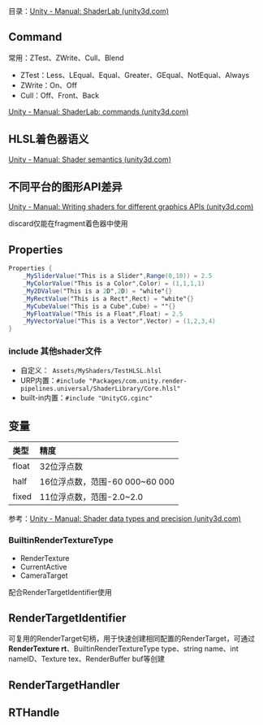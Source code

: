 目录：[Unity - Manual: ShaderLab (unity3d.com)](https://docs.unity3d.com/Manual/SL-Reference.html)

## Command

常用：ZTest、ZWrite、Cull、Blend

- ZTest：Less、LEqual、Equal、Greater、GEqual、NotEqual、Always
- ZWrite：On、Off
- Cull：Off、Front、Back

[Unity - Manual: ShaderLab: commands (unity3d.com)](https://docs.unity3d.com/Manual/shader-shaderlab-commands.html)

## HLSL着色器语义

[Unity - Manual: Shader semantics (unity3d.com)](https://docs.unity3d.com/Manual/SL-ShaderSemantics.html)

## 不同平台的图形API差异

[Unity - Manual: Writing shaders for different graphics APIs (unity3d.com)](https://docs.unity3d.com/Manual/SL-PlatformDifferences.html)

discard仅能在fragment着色器中使用

## Properties

``` glsl
Properties {
    _MySliderValue("This is a Slider",Range(0,10)) = 2.5
    _MyColorValue("This is a Color",Color) = (1,1,1,1)
    _My2DValue("This is a 2D",2D) = "white"{}
    _MyRectValue("This is a Rect",Rect) = "white"{}
    _MyCubeValue("This is a Cube",Cube) = ""{}
    _MyFloatValue("This is a Float",Float) = 2.5
    _MyVectorValue("This is a Vector",Vector) = (1,2,3,4)
}
```

### include 其他shader文件

- 自定义：``` Assets/MyShaders/TestHLSL.hlsl```
- URP内置：```#include "Packages/com.unity.render-pipelines.universal/ShaderLibrary/Core.hlsl"```
- built-in内置：`#include "UnityCG.cginc"`

## 变量

| 类型  | 精度                           |
| :---- | :----------------------------- |
| float | 32位浮点数                     |
| half  | 16位浮点数，范围-60 000~60 000 |
| fixed | 11位浮点数，范围-2.0~2.0       |

参考：[Unity - Manual: Shader data types and precision (unity3d.com)](https://docs.unity3d.com/Manual/SL-DataTypesAndPrecision.html)

### BuiltinRenderTextureType

-   RenderTexture
-   CurrentActive
-   CameraTarget

配合RenderTargetIdentifier使用

## RenderTargetIdentifier

可复用的RenderTarget句柄，用于快速创建相同配置的RenderTarget，可通过**RenderTexture rt**、BuiltinRenderTextureType type、string name、int nameID、Texture tex、RenderBuffer buf等创建

## RenderTargetHandler



## RTHandle
